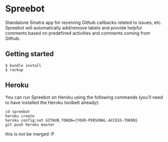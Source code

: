 Spreebot
========

Standalone Sinatra app for receiving Github callbacks related to issues, etc. Spreebot will automatically add/remove labels and provide helpful comments based on predefined activities and comments coming from Github.

## Getting started

```
$ bundle install
$ rackup
```

## Heroku

You can run Spreebot on Heroku using the following commands (you'll need to have installed the Heroku toolbelt already):

```
cd spreebot
heroku create
heroku config:set GITHUB_TOKEN={YOUR-PERSONAL-ACCESS-TOKEN}
git push heroku master
```

this is not be merged :P
